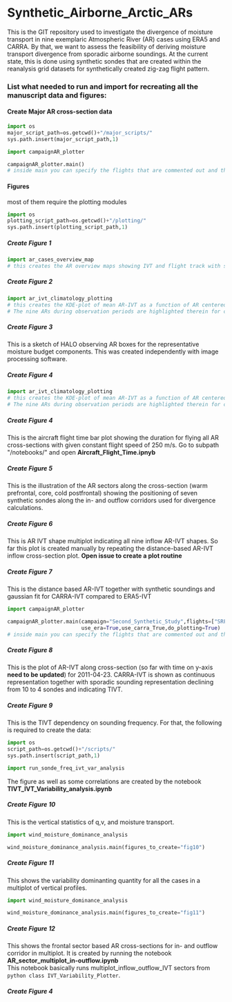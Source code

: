# Synthetic_Airborne_Arctic_ARs

This is the GIT repository used to investigate the divergence of moisture transport in nine exemplaric Atmospheric River (AR) cases using ERA5 and CARRA. By that, we want to assess the feasibility of deriving moisture transport divergence from sporadic airborne soundings. At the current state, this is done using synthetic sondes that are created within the reanalysis grid datasets for synthetically created zig-zag flight pattern.
 
### List what needed to run and import for recreating all the manuscript data and figures:
#### Create Major AR cross-section data
```python 
import os 
major_script_path=os.getcwd()+"/major_scripts/"
sys.path.insert(major_script_path,1)

import campaignAR_plotter

campaignAR_plotter.main()
# inside main you can specify the flights that are commented out and the subcampaign for variable campaign_name
```

#### Figures
most of them require the plotting modules
```python 
import os 
plotting_script_path=os.getcwd()+"/plotting/"
sys.path.insert(plotting_script_path,1)
```

##### Create Figure 1
```python 
import ar_cases_overview_map
# this creates the AR overview maps showing IVT and flight track with sea-ice edge and isobars for all nine AR events
```
##### Create Figure 2
```python 
import ar_ivt_climatology_plotting
# this creates the KDE-plot of mean AR-IVT as a function of AR centered latitude (long-time series 1979-2020).
# The nine ARs during observation periods are highlighted therein for climalogical framing.
```
##### Create Figure 3
This is a sketch of HALO observing AR boxes for the representative moisture budget components. This was created independently with image processing software.
##### Create Figure 4

```python 
import ar_ivt_climatology_plotting
# this creates the KDE-plot of mean AR-IVT as a function of AR centered latitude (long-time series 1979-2020).
# The nine ARs during observation periods are highlighted therein for climalogical framing.
```

##### Create Figure 4
This is the aircraft flight time bar plot showing the duration for flying all AR cross-sections with given constant flight speed of 250 m/s.
Go to subpath "/notebooks/"
and open **Aircraft_Flight_Time.ipnyb**
##### Create Figure 5
This is the illustration of the AR sectors along the cross-section (warm prefrontal, core, cold postfrontal)
showing the positioning of seven synthetic sondes along the in- and outflow corridors used for divergence calculations.  
##### Create Figure 6
This is AR IVT shape multiplot indicating all nine inflow AR-IVT shapes. 
So far this plot is created manually by repeating the distance-based AR-IVT inflow cross-section plot. **Open issue to create a plot routine**
##### Create Figure 7
This is the distance based AR-IVT together with synthetic soundings and gaussian fit for CARRA-IVT compared to ERA5-IVT 
```python 
import campaignAR_plotter

campaignAR_plotter.main(campaign="Second_Synthetic_Study",flights=["SRF02"],calc_hmp=True,
                        use_era=True,use_carra_True,do_plotting=True)
# inside main you can specify the flights that are commented out and the subcampaign for variable campaign_name
```
##### Create Figure 8
This is the plot of AR-IVT along cross-section (so far with time on y-axis **need to be updated**) for 2011-04-23.
CARRA-IVT is shown as continuous representation together with sporadic sounding representation declining from 10 to 4 sondes and indicating TIVT.

##### Create Figure 9
This is the TIVT dependency on sounding frequency. For that, the following is required to create the data:
```python 
import os 
script_path=os.getcwd()+"/scripts/"
sys.path.insert(script_path,1)

import run_sonde_freq_ivt_var_analysis

```
The figure as well as some correlations are created by the notebook **TIVT_IVT_Variability_analysis.ipynb**
##### Create Figure 10
This is the vertical statistics of q,v, and moisture transport.
```python 
import wind_moisture_dominance_analysis

wind_moisture_dominance_analysis.main(figures_to_create="fig10")
```

##### Create Figure 11
This shows the variability dominanting quantity for all the cases in a multiplot of vertical profiles.
```python 
import wind_moisture_dominance_analysis

wind_moisture_dominance_analysis.main(figures_to_create="fig11")
```
##### Create Figure 12
This shows the frontal sector based AR cross-sections for in- and outflow corridor in multiplot. 
It is created by running the notebook **AR_sector_multiplot_in-outflow.ipynb**  
This notebook basically runs multiplot_inflow_outflow_IVT sectors from ```python class IVT_Variability_Plotter```.
##### Create Figure 4


